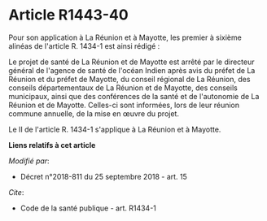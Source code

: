 # Article R1443-40

Pour son application à La Réunion et à Mayotte, les premier à sixième alinéas de l'article R. 1434-1 est ainsi rédigé :

Le projet de santé de La Réunion et de Mayotte est arrêté par le directeur général de l'agence de santé de l'océan Indien
après avis du préfet de La Réunion et du préfet de Mayotte, du conseil régional de La Réunion, des conseils départementaux de
La Réunion et de Mayotte, des conseils municipaux, ainsi que des conférences de la santé et de l'autonomie de La Réunion et
de Mayotte. Celles-ci sont informées, lors de leur réunion commune annuelle, de la mise en œuvre du projet.

Le II de l'article R. 1434-1 s'applique à La Réunion et à Mayotte.

**Liens relatifs à cet article**

_Modifié par_:

  - Décret n°2018-811 du 25 septembre 2018 - art. 15

_Cite_:

  - Code de la santé publique - art. R1434-1
